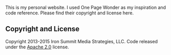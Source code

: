 This is my personal website. I used One Page Wonder as my inspiration and code reference. Please find their copyright and license here. 




## Copyright and License 

Copyright 2013-2015 Iron Summit Media Strategies, LLC. Code released under the [Apache 2.0](https://github.com/IronSummitMedia/startbootstrap-one-page-wonder/blob/gh-pages/LICENSE) license.
